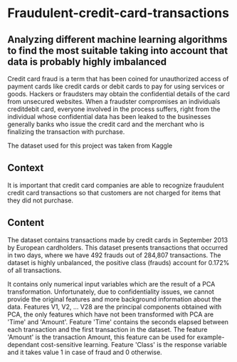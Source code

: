 # Fraudulent-credit-card-transactions
## Analyzing different machine learning algorithms to find the most suitable taking into account that data is probably highly imbalanced

Credit card fraud is a term that has been coined for unauthorized access of payment cards like credit cards or debit cards to pay for 
using services or goods. Hackers or fraudsters may obtain the confidential details of the card from unsecured websites. When a fraudster
compromises an individuals creditdebit card, everyone involved in the process suffers, right from the individual whose confidential data 
has been leaked to the businesses generally banks who issue the credit card and the merchant who is finalizing the transaction with purchase.
 
 The dataset used for this project was taken from Kaggle
 
## Context
It is important that credit card companies are able to recognize fraudulent credit card transactions so that customers are not charged for items that they did not purchase.

## Content
The dataset contains transactions made by credit cards in September 2013 by European cardholders.
This dataset presents transactions that occurred in two days, where we have 492 frauds out of 284,807 transactions. The dataset is highly unbalanced, the positive class (frauds) account for 0.172% of all transactions.

It contains only numerical input variables which are the result of a PCA transformation. Unfortunately, due to confidentiality issues, we cannot provide the original features and more background information about the data. Features V1, V2, … V28 are the principal components obtained with PCA, the only features which have not been transformed with PCA are 'Time' and 'Amount'. Feature 'Time' contains the seconds elapsed between each transaction and the first transaction in the dataset. The feature 'Amount' is the transaction Amount, this feature can be used for example-dependant cost-sensitive learning. Feature 'Class' is the response variable and it takes value 1 in case of fraud and 0 otherwise.
